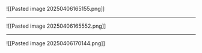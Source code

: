 ![[Pasted image 20250406165155.png]]

---
![[Pasted image 20250406165552.png]]

---
![[Pasted image 20250406170144.png]]








